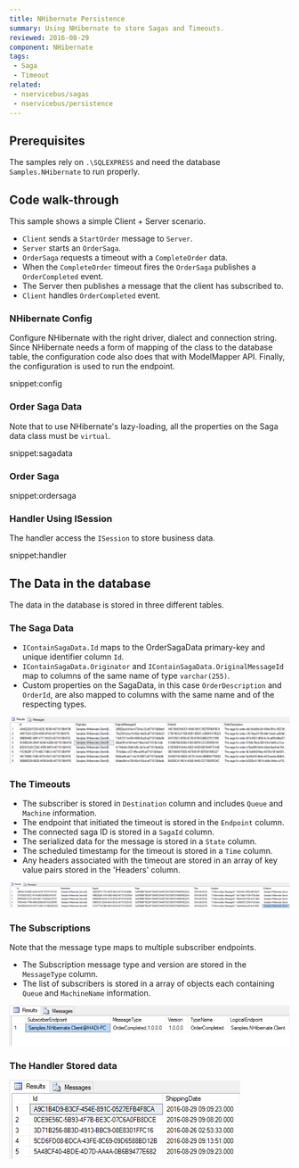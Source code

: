 ```yaml
---
title: NHibernate Persistence
summary: Using NHibernate to store Sagas and Timeouts.
reviewed: 2016-08-29
component: NHibernate
tags:
 - Saga
 - Timeout
related:
 - nservicebus/sagas
 - nservicebus/persistence
---
```



## Prerequisites

The samples rely on `.\SQLEXPRESS` and need the database `Samples.NHibernate` to run properly.


## Code walk-through

This sample shows a simple Client + Server scenario.

 * `Client` sends a `StartOrder` message to `Server`.
 * `Server` starts an `OrderSaga`.
 * `OrderSaga` requests a timeout with a `CompleteOrder` data.
 * When the `CompleteOrder` timeout fires the `OrderSaga` publishes a `OrderCompleted` event.
 * The Server then publishes a message that the client has subscribed to.
 * `Client` handles `OrderCompleted` event.


### NHibernate Config

Configure NHibernate with the right driver, dialect and connection string. Since NHibernate needs a form of mapping of the class to the database table, the configuration code also does that with ModelMapper API. Finally, the configuration is used to run the endpoint.

snippet:config


### Order Saga Data

Note that to use NHibernate's lazy-loading, all the properties on the Saga data class must be `virtual`.

snippet:sagadata


### Order Saga

snippet:ordersaga


### Handler Using ISession

The handler access the `ISession` to store business data.

snippet:handler


## The Data in the database

The data in the database is stored in three different tables.

### The Saga Data

 * `IContainSagaData.Id` maps to the OrderSagaData primary-key and unique identifier column `Id`.
 * `IContainSagaData.Originator` and `IContainSagaData.OriginalMessageId` map to columns of the same name of type `varchar(255)`.
 * Custom properties on the SagaData, in this case `OrderDescription` and `OrderId`, are also mapped to columns with the same name and of the respecting types.

![](sagadata.png)


### The Timeouts

 * The subscriber is stored in `Destination` column and includes `Queue` and `Machine` information.
 * The endpoint that initiated the timeout is stored in the `Endpoint` column.
 * The connected saga ID is stored in a `SagaId` column.
 * The serialized data for the message is stored in a `State` column.
 * The scheduled timestamp for the timeout is stored in a `Time` column.
 * Any headers associated with the timeout are stored in an array of key value pairs stored in the 'Headers' column.

![](timeouts.png)


### The Subscriptions

Note that the message type maps to multiple subscriber endpoints.

 * The Subscription message type and version are stored in the `MessageType` column.
 * The list of subscribers is stored in a array of objects each containing `Queue` and `MachineName` information.

![](subscriptions.png)


### The Handler Stored data

![](handlerdoc.png)